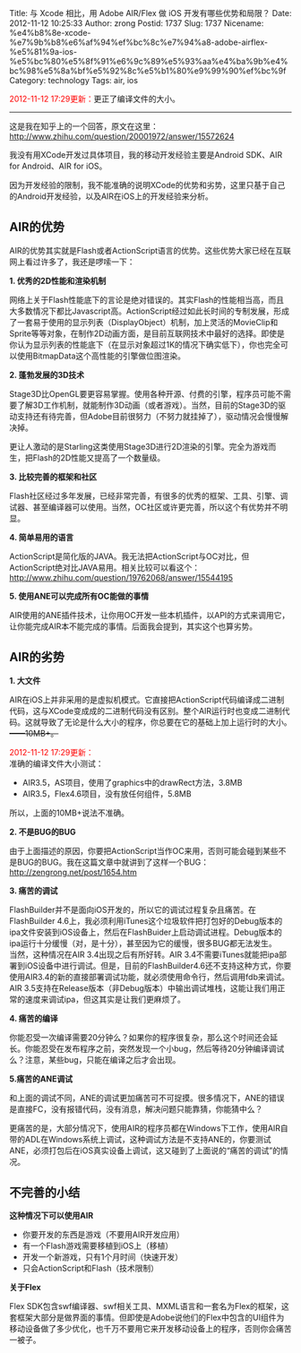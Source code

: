 Title: 与 Xcode 相比，用 Adobe AIR/Flex 做 iOS 开发有哪些优势和局限？
Date: 2012-11-12 10:25:33
Author: zrong
Postid: 1737
Slug: 1737
Nicename: %e4%b8%8e-xcode-%e7%9b%b8%e6%af%94%ef%bc%8c%e7%94%a8-adobe-airflex-%e5%81%9a-ios-%e5%bc%80%e5%8f%91%e6%9c%89%e5%93%aa%e4%ba%9b%e4%bc%98%e5%8a%bf%e5%92%8c%e5%b1%80%e9%99%90%ef%bc%9f
Category: technology
Tags: air, ios

<span style="color:red">2012-11-12
17:29更新：</span>更正了编译文件的大小。

------------------------------------------------------------------------

这是我在知乎上的一个回答，原文在这里：<http://www.zhihu.com/question/20001972/answer/15572624>

我没有用XCode开发过具体项目，我的移动开发经验主要是Android SDK、AIR for
Android、AIR for iOS。

因为开发经验的限制，我不能准确的说明XCode的优势和劣势，这里只基于自己的Android开发经验，以及AIR在iOS上的开发经验来分析。

AIR的优势
---------

AIR的优势其实就是Flash或者ActionScript语言的优势。这些优势大家已经在互联网上看过许多了，我还是啰嗦一下：

**1. 优秀的2D性能和渲染机制**  

网络上关于Flash性能底下的言论是绝对错误的。其实Flash的性能相当高，而且大多数情况下都比Javascript高。ActionScript经过如此长时间的专制发展，形成了一套易于使用的显示列表（DisplayObject）机制，加上灵活的MovieClip和Sprite等等对象，在制作2D动画方面，是目前互联网技术中最好的选择。即使是你认为显示列表的性能底下（在显示对象超过1K的情况下确实低下），你也完全可以使用BitmapData这个高性能的引擎做位图渲染。<!--more-->

**2. 蓬勃发展的3D技术**  

Stage3D比OpenGL要更容易掌握。使用各种开源、付费的引擎，程序员可能不需要了解3D工作机制，就能制作3D动画（或者游戏）。当然，目前的Stage3D的驱动支持还有待完善，但Adobe目前很努力（不努力就挂掉了），驱动情况会慢慢解决掉。  

更让人激动的是Starling这类使用Stage3D进行2D渲染的引擎。完全为游戏而生，把Flash的2D性能又提高了一个数量级。

**3. 比较完善的框架和社区**  

Flash社区经过多年发展，已经非常完善，有很多的优秀的框架、工具、引擎、调试器、甚至编译器可以使用。当然，OC社区或许更完善，所以这个有优势并不明显。

**4. 简单易用的语言**  

ActionScript是简化版的JAVA。我无法把ActionScript与OC对比，但ActionScript绝对比JAVA易用。相关比较可以看这个：http://www.zhihu.com/question/19762068/answer/15544195

**5. 使用ANE可以完成所有OC能做的事情**  

AIR使用的ANE插件技术，让你用OC开发一些本机插件，以API的方式来调用它，让你能完成AIR本不能完成的事情。后面我会提到，其实这个也算劣势。

AIR的劣势
---------

**1. 大文件**  

AIR在iOS上并非采用的是虚拟机模式。它直接把ActionScript代码编译成二进制代码，这与XCode变成成的二进制代码没有区别。整个AIR运行时也变成二进制代码。这就导致了无论是什么大小的程序，你总要在它的基础上加上运行时的大小。~~——10MB+。~~

<span style="color:red">2012-11-12 17:29更新：</span>  
准确的编译文件大小测试：

-   AIR3.5，AS项目，使用了graphics中的drawRect方法，3.8MB
-   AIR3.5，Flex4.6项目，没有放任何组件，5.8MB

所以，上面的10MB+说法不准确。

**2. 不是BUG的BUG**  

由于上面描述的原因，你要把ActionScript当作OC来用，否则可能会碰到某些不是BUG的BUG。我在这篇文章中就讲到了这样一个BUG：http://zengrong.net/post/1654.htm

**3. 痛苦的调试**  

FlashBuilder并不是面向iOS开发的，所以它的调试过程复杂且痛苦。在FlashBuilder
4.6上，我必须利用iTunes这个垃圾软件把打包好的Debug版本的ipa文件安装到iOS设备上，然后在FlashBuider上启动调试进程。Debug版本的ipa运行十分缓慢（对，是十分），甚至因为它的缓慢，很多BUG都无法发生。  
当然，这种情况在AIR 3.4出现之后有所好转。AIR
3.4不需要iTunes就能把ipa部署到iOS设备中进行调试。但是，目前的FlashBuilder4.6还不支持这种方式，你要使用AIR3.4的新的直接部署调试功能，就必须使用命令行，然后调用fdb来调试。  
AIR
3.5支持在Release版本（非Debug版本）中输出调试堆栈，这能让我们用正常的速度来调试ipa，但这其实是让我们更麻烦了。

**4. 痛苦的编译**  

你能忍受一次编译需要20分钟么？如果你的程序很复杂，那么这个时间还会延长。你能忍受在发布程序之前，突然发现一个小bug，然后等待20分钟编译调试么？注意，某些bug，只能在编译之后才会出现。

**5.痛苦的ANE调试**  

和上面的调试不同，ANE的调试更加痛苦可不可捉摸。很多情况下，ANE的错误是直接FC，没有报错代码，没有消息，解决问题只能靠猜，你能猜中么？  

更痛苦的是，大部分情况下，使用AIR的程序员都在Windows下工作，使用AIR自带的ADL在Windows系统上调试，这种调试方法是不支持ANE的，你要测试ANE，必须打包后在iOS真实设备上调试，这又碰到了上面说的“痛苦的调试”的情况。

不完善的小结
------------

**这种情况下可以使用AIR**

-   你要开发的东西是游戏（不要用AIR开发应用）
-   有一个Flash游戏需要移植到iOS上（移植）
-   开发一个新游戏，只有1个月时间（快速开发）
-   只会ActionScript和Flash（技术限制）

**关于Flex**

Flex
SDK包含swf编译器、swf相关工具、MXML语言和一套名为Flex的框架，这套框架大部分是做界面的事情。但即使是Adobe说他们的Flex中包含的UI组件为移动设备做了多少优化，也千万不要用它来开发移动设备上的程序，否则你会痛苦一被子。

